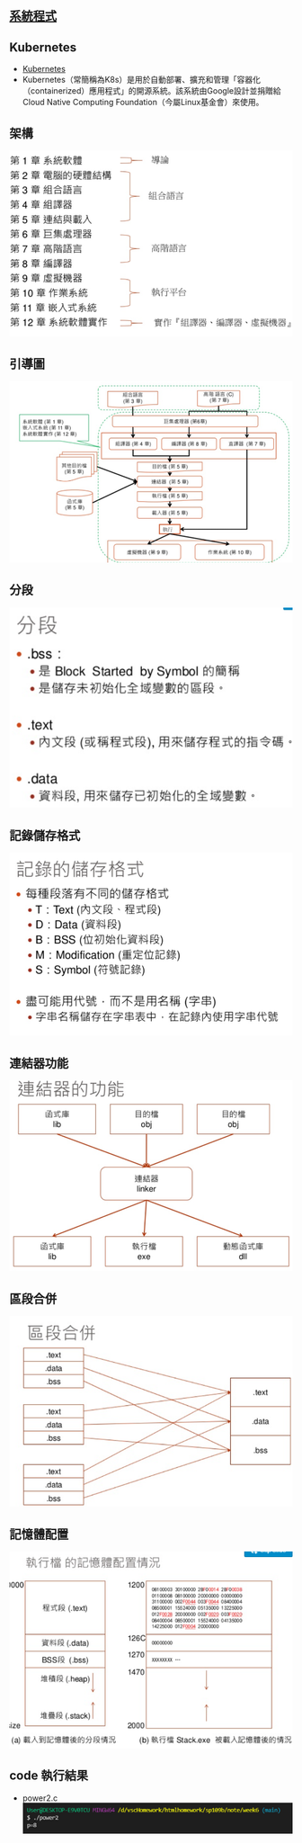 ## [系統程式](https://www.slideshare.net/ccckmit/1-73472884)
## Kubernetes
* [Kubernetes](https://zh.wikipedia.org/wiki/Kubernetes)
* Kubernetes（常簡稱為K8s）是用於自動部署、擴充和管理「容器化（containerized）應用程式」的開源系統。該系統由Google設計並捐贈給Cloud Native Computing Foundation（今屬Linux基金會）來使用。
## 架構
![picture](https://github.com/owen4096/sp109b/blob/main/note/week6/week6/1.png)
## 引導圖
![picture](https://github.com/owen4096/sp109b/blob/main/note/week6/week6/2.png)
## 分段
![picture](https://github.com/owen4096/sp109b/blob/main/note/week6/week6/3.png)
## 記錄儲存格式
![picture](https://github.com/owen4096/sp109b/blob/main/note/week6/week6/4.png)
## 連結器功能
![picture](https://github.com/owen4096/sp109b/blob/main/note/week6/week6/5.png)
## 區段合併
![picture](https://github.com/owen4096/sp109b/blob/main/note/week6/week6/6.png)
## 記憶體配置
![picture](https://github.com/owen4096/sp109b/blob/main/note/week6/week6/7.png)

## code 執行結果
* power2.c
![picture](https://github.com/owen4096/sp109b/blob/main/note/week6/week6/8.png)
